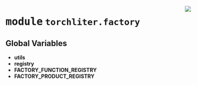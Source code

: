<!-- markdownlint-disable -->

<a href="https://github.com/ChenchaoZhao/TorchLiter/tree/main/src/torchliter/factory/__init__.py#L0"><img align="right" style="float:right;" src="https://img.shields.io/badge/-source-cccccc?style=flat-square"></a>

# <kbd>module</kbd> `torchliter.factory`




**Global Variables**
---------------
- **utils**
- **registry**
- **FACTORY_FUNCTION_REGISTRY**
- **FACTORY_PRODUCT_REGISTRY**


